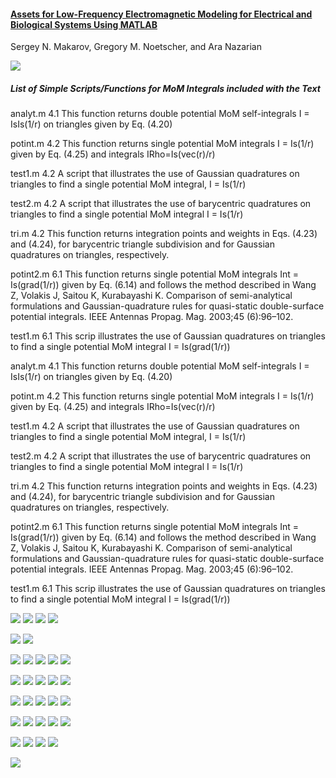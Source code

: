 #### [Assets for Low-Frequency Electromagnetic Modeling for Electrical and Biological Systems Using MATLAB](https://www.wiley.com/legacy/wileychi/makarov/)
Sergey N. Makarov, Gregory M. Noetscher, and Ara Nazarian

![](cover.jpg)

##### List of Simple Scripts/Functions for MoM Integrals included with the Text

analyt.m 4.1
This function returns double potential MoM self-integrals I = IsIs(1/r) on triangles given by Eq. (4.20)

potint.m 4.2
This function returns single potential MoM integrals I = Is(1/r) given by Eq. (4.25) and integrals IRho=Is(vec(r)/r)

test1.m 4.2
A script that illustrates the use of Gaussian quadratures on triangles to find a single potential MoM integral, I = Is(1/r)

test2.m 4.2
A script that illustrates the use of barycentric quadratures on triangles to find a single potential MoM integral I = Is(1/r)

tri.m 4.2
This function returns integration points and weights in Eqs. (4.23) and (4.24), for barycentric triangle subdivision and for Gaussian quadratures on triangles, respectively.

potint2.m 6.1
This function returns single potential MoM integrals Int = Is(grad(1/r)) given by Eq. (6.14) and follows the method described in Wang Z, Volakis J, Saitou K, Kurabayashi K. Comparison of semi-analytical formulations and Gaussian-quadrature rules for quasi-static double-surface potential integrals. IEEE Antennas Propag. Mag. 2003;45 (6):96–102.

test1.m 6.1
This scrip illustrates the use of Gaussian quadratures on triangles to find a single potential MoM integral I = Is(grad(1/r))

analyt.m 4.1
This function returns double potential MoM self-integrals I = IsIs(1/r) on triangles given by Eq. (4.20)

potint.m 4.2
This function returns single potential MoM integrals I = Is(1/r) given by Eq. (4.25) and integrals IRho=Is(vec(r)/r)

test1.m 4.2
A script that illustrates the use of Gaussian quadratures on triangles to find a single potential MoM integral, I = Is(1/r)

test2.m 4.2
A script that illustrates the use of barycentric quadratures on triangles to find a single potential MoM integral I = Is(1/r)

tri.m 4.2
This function returns integration points and weights in Eqs. (4.23) and (4.24), for barycentric triangle subdivision and for Gaussian quadratures on triangles, respectively.

potint2.m 6.1
This function returns single potential MoM integrals Int = Is(grad(1/r)) given by Eq. (6.14) and follows the method described in Wang Z, Volakis J, Saitou K, Kurabayashi K. Comparison of semi-analytical formulations and Gaussian-quadrature rules for quasi-static double-surface potential integrals. IEEE Antennas Propag. Mag. 2003;45 (6):96–102.

test1.m 6.1
This scrip illustrates the use of Gaussian quadratures on triangles to find a single potential MoM integral I = Is(grad(1/r))

![](snapshot/figureE40.png)
![](snapshot/figureE41.png)
![](snapshot/figureE42.png)
![](snapshot/figureE43.png)

![](snapshot/figureE51.png)
![](snapshot/figureE52.png)

![](snapshot/figureE61.png)
![](snapshot/figureE62.png)
![](snapshot/figureE63.png)
![](snapshot/figureE64.png)
![](snapshot/figureE65.png)

![](snapshot/figureE71.png)
![](snapshot/figureE72.png)
![](snapshot/figureE73.png)
![](snapshot/figureE74.png)
![](snapshot/figureE75.png)

![](snapshot/figureE20.png)
![](snapshot/figureE21.png)
![](snapshot/figureE22.png)
![](snapshot/figureE23.png)
![](snapshot/figureE24.png)

![](snapshot/figureE31.png)
![](snapshot/figureE32.png)
![](snapshot/figureE33.png)
![](snapshot/figureE34.png)
![](snapshot/figureE35.png)

![](computational/figure01.png)
![](computational/figure02.png)
![](computational/figure03.png)
![](computational/figure04.png)

![](bodycell/fig18a.png)





